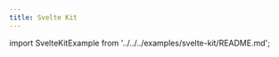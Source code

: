 ```yaml
---
title: Svelte Kit
---
```


import SvelteKitExample from '../../../examples/svelte-kit/README.md';

<SvelteKitExample />
